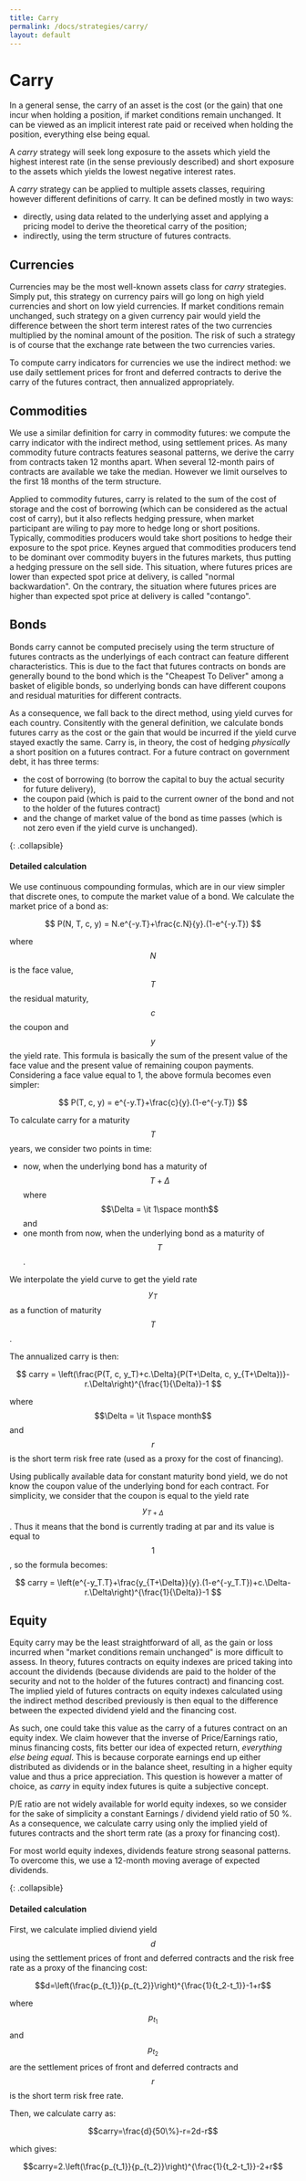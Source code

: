 ```yaml
---
title: Carry
permalink: /docs/strategies/carry/
layout: default
---
```


# Carry

In a general sense, the carry of an asset is the cost (or the gain) that one incur when holding a position, if market conditions remain unchanged. It can be viewed as an implicit interest rate paid or received when holding the position, everything else being equal.

A *carry* strategy will seek long exposure to the assets which yield the highest interest rate (in the sense previously described) and short exposure to the assets which yields the lowest negative interest rates.

A *carry* strategy can be applied to multiple assets classes, requiring however different definitions of carry. It can be defined mostly in two ways:
- directly, using data related to the underlying asset and applying a pricing model to derive the theoretical carry of the position;
- indirectly, using the term structure of futures contracts.

## Currencies

Currencies may be the most well-known assets class for *carry* strategies. Simply put, this strategy on currency pairs will go long on high yield currencies and short on low yield currencies. If market conditions remain unchanged, such strategy on a given currency pair would yield the difference between the short term interest rates of the two currencies multiplied by the nominal amount of the position. The risk of such a strategy is of course that the exchange rate between the two currencies varies.

To compute carry indicators for currencies we use the indirect method: we use daily settlement prices for front and deferred contracts to derive the carry of the futures contract, then annualized appropriately.

## Commodities

We use a similar definition for carry in commodity futures: we compute the carry indicator with the indirect method, using settlement prices. As many commodity future contracts features seasonal patterns, we derive the carry from contracts taken 12 months apart. When several 12-month pairs of contracts are available we take the median. However we limit ourselves to the first 18 months of the term structure.

Applied to commodity futures, carry is related to the sum of the cost of storage and the cost of borrowing (which can be considered as the actual cost of carry), but it also reflects hedging pressure, when market participant are wiling to pay more to hedge long or short positions. Typically, commodities producers would take short positions to hedge their exposure to the spot price. Keynes argued that commodities producers tend to be dominant over commodity buyers in the futures markets, thus putting a hedging pressure on the sell side. This situation, where futures prices are lower than expected spot price at delivery, is called "normal backwardation". On the contrary, the situation where futures prices are higher than expected spot price at delivery is called "contango".

## Bonds

Bonds carry cannot be computed precisely using the term structure of futures contracts as the underlyings of each contract can feature different characteristics. This is due to the fact that futures contracts on bonds are generally bound to the bond which is the "Cheapest To Deliver" among a basket of eligible bonds, so underlying bonds can have different coupons and residual maturities for different contracts.

As a consequence, we fall back to the direct method, using yield curves for each country. Consitently with the general definition, we calculate bonds futures carry as the cost or the gain that would be incurred if the yield curve stayed exactly the same. Carry is, in theory, the cost of hedging *physically* a short position on a futures contract. For a future contract on government debt, it has three terms: 

* the cost of borrowing (to borrow the capital to buy the actual security for future delivery), 
* the coupon paid (which is paid to the current owner of the bond and not to the holder of the futures contract) 
* and the change of market value of the bond as time passes (which is not zero even if the yield curve is unchanged).

{: .collapsible}
#### Detailed calculation

We use continuous compounding formulas, which are in our view simpler that discrete ones, to compute the market value of a bond. We calculate the market price of a bond as:

$$ P(N, T, c, y) = N.e^{-y.T}+\frac{c.N}{y}.(1-e^{-y.T}) $$

where $$N$$ is the face value, $$T$$ the residual maturity, $$c$$ the coupon and $$y$$ the yield rate. This formula is basically the sum of the present value of the face value and the present value of remaining coupon payments. Considering a face value equal to 1, the above formula becomes even simpler:

$$ P(T, c, y) = e^{-y.T}+\frac{c}{y}.(1-e^{-y.T}) $$

To calculate carry for a maturity $$T$$ years, we consider two points in time:
* now, when the underlying bond has a maturity of $$T+\Delta$$ where $$\Delta = \it 1\space month$$ and
* one month from now, when the underlying bond as a maturity of $$T$$.

We interpolate the yield curve to get the yield rate $$y_T$$ as a function of maturity $$T$$.

The annualized carry is then:

$$ carry = \left(\frac{P(T, c, y_T)+c.\Delta}{P(T+\Delta, c, y_{T+\Delta})}-r.\Delta\right)^{\frac{1}{\Delta}}-1 $$

where $$\Delta = \it 1\space month$$ and $$r$$ is the short term risk free rate (used as a proxy for the cost of financing).

Using publically available data for constant maturity bond yield, we do not know the coupon value of the underlying bond for each contract. For simplicity, we consider that the coupon is equal to the yield rate $$y_{T+\Delta}$$. Thus it means that the bond is currently trading at par and its value is equal to $$1$$, so the formula becomes:

$$ carry = \left(e^{-y_T.T}+\frac{y_{T+\Delta}}{y}.(1-e^{-y_T.T})+c.\Delta-r.\Delta\right)^{\frac{1}{\Delta}}-1 $$

## Equity

Equity carry may be the least straightforward of all, as the gain or loss incurred when "market conditions remain unchanged" is more difficult to assess. In theory, futures contracts on equity indexes are priced taking into account the dividends (because dividends are paid to the holder of the security and not to the holder of the futures contract) and financing cost. The implied yield of futures contracts on equity indexes calculated using the indirect method described previously is then equal to the difference between the expected dividend yield and the financing cost.

As such, one could take this value as the carry of a futures contract on an equity index. We claim however that the inverse of Price/Earnings ratio, minus financing costs, fits better our idea of expected return, *everything else being equal*. This is because corporate earnings end up either distributed as dividends or in the balance sheet, resulting in a higher equity value and thus a price appreciation. This question is however a matter of choice, as *carry* in equity index futures is quite a subjective concept.

P/E ratio are not widely available for world equity indexes, so we consider for the sake of simplicity a constant Earnings / dividend yield ratio of 50 %. As a consequence, we calculate carry using only the implied yield of futures contracts and the short term rate (as a proxy for financing cost).

For most world equity indexes, dividends feature strong seasonal patterns. To overcome this, we use a 12-month moving average of expected dividends.

{: .collapsible}
#### Detailed calculation

First, we calculate implied diviend yield $$d$$ using the settlement prices of front and deferred contracts and the risk free rate as a proxy of the financing cost:

$$d=\left(\frac{p_{t_1}}{p_{t_2}}\right)^{\frac{1}{t_2-t_1}}-1+r$$

where $$p_{t_1}$$ and $$p_{t_2}$$ are the settlement prices of front and deferred contracts and $$r$$ is the short term risk free rate.

Then, we calculate carry as:

$$carry=\frac{d}{50\%}-r=2d-r$$

which gives:

$$carry=2.\left(\frac{p_{t_1}}{p_{t_2}}\right)^{\frac{1}{t_2-t_1}}-2+r$$